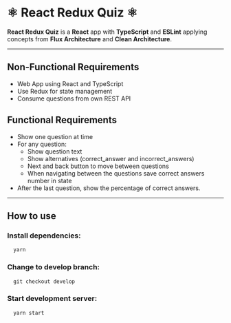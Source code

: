 # ⚛️ React Redux Quiz ⚛️

**React Redux Quiz** is a **React** app with **TypeScript** and **ESLint** applying concepts from **Flux Architecture** and **Clean Architecture**.

---

## Non-Functional Requirements

- Web App using React and TypeScript
- Use Redux for state management
- Consume questions from own REST API

## Functional Requirements

- Show one question at time
- For any question:
  - Show question text
  - Show alternatives (correct_answer and incorrect_answers)
  - Next and back button to move between questions 
  - When navigating between the questions save correct answers number in state
- After the last question, show the percentage of correct answers.

---

## How to use

### Install dependencies:

```shell
  yarn
```

### Change to develop branch:

```shell
  git checkout develop
```

### Start development server:

```shell
  yarn start
```
